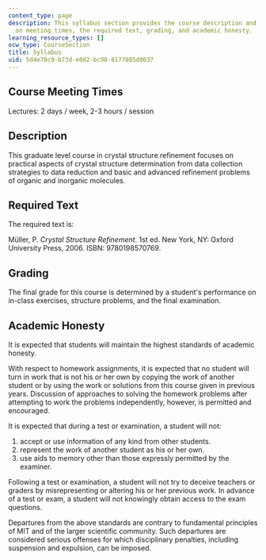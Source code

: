 ```yaml
---
content_type: page
description: This syllabus section provides the course description and information
  on meeting times, the required text, grading, and academic honesty.
learning_resource_types: []
ocw_type: CourseSection
title: Syllabus
uid: 5d4e70c9-b73d-e0d2-bc98-8177085d0037
---
```


Course Meeting Times
--------------------

Lectures: 2 days / week, 2-3 hours / session

Description
-----------

This graduate level course in crystal structure refinement focuses on practical aspects of crystal structure determination from data collection strategies to data reduction and basic and advanced refinement problems of organic and inorganic molecules.

Required Text
-------------

The required text is:

Müller, P. _Crystal Structure Refinement_. 1st ed. New York, NY: Oxford University Press, 2006. ISBN: 9780198570769.

Grading
-------

The final grade for this course is determined by a student's performance on in-class exercises, structure problems, and the final examination.

Academic Honesty
----------------

It is expected that students will maintain the highest standards of academic honesty.

With respect to homework assignments, it is expected that no student will turn in work that is not his or her own by copying the work of another student or by using the work or solutions from this course given in previous years. Discussion of approaches to solving the homework problems after attempting to work the problems independently, however, is permitted and encouraged.

It is expected that during a test or examination, a student will not:

1.  accept or use information of any kind from other students.
2.  represent the work of another student as his or her own.
3.  use aids to memory other than those expressly permitted by the examiner.

Following a test or examination, a student will not try to deceive teachers or graders by misrepresenting or altering his or her previous work. In advance of a test or exam, a student will not knowingly obtain access to the exam questions.

Departures from the above standards are contrary to fundamental principles of MIT and of the larger scientific community. Such departures are considered serious offenses for which disciplinary penalties, including suspension and expulsion, can be imposed.